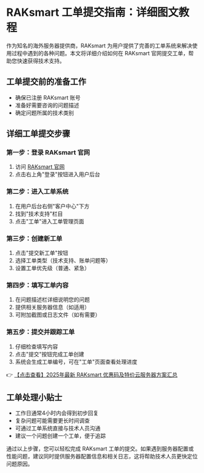 # RAKsmart 工单提交指南：详细图文教程

作为知名的海外服务器提供商，RAKsmart 为用户提供了完善的工单系统来解决使用过程中遇到的各种问题。本文将详细介绍如何在 RAKsmart 官网提交工单，帮助您快速获得技术支持。

## 工单提交前的准备工作
- 确保已注册 RAKsmart 账号
- 准备好需要咨询的问题描述
- 确定问题所属的技术类别

## 详细工单提交步骤

### 第一步：登录 RAKsmart 官网
1. 访问 [RAKsmart 官网](https://bit.ly/raksmart)
2. 点击右上角"登录"按钮进入用户后台

### 第二步：进入工单系统
1. 在用户后台右侧"客户中心"下方
2. 找到"技术支持"栏目
3. 点击"工单"进入工单管理页面

### 第三步：创建新工单
1. 点击"提交新工单"按钮
2. 选择工单类型（技术支持、账单问题等）
3. 设置工单优先级（普通、紧急）

### 第四步：填写工单内容
1. 在问题描述栏详细说明您的问题
2. 提供相关服务器信息（如适用）
3. 可附加截图或日志文件（如有需要）

### 第五步：提交并跟踪工单
1. 仔细检查填写内容
2. 点击"提交"按钮完成工单创建
3. 系统会生成工单编号，可在"工单"页面查看处理进度

👉 [【点击查看】2025年最新 RAKsmart 优惠码及特价云服务器方案汇总](https://bit.ly/raksmart)

## 工单处理小贴士
- 工作日通常4小时内会得到初步回复
- 复杂问题可能需要更长时间调查
- 可通过工单系统直接与技术人员沟通
- 建议一个问题创建一个工单，便于追踪

通过以上步骤，您可以轻松完成 RAKsmart 工单的提交。如果遇到服务器配置或性能问题，建议同时提供服务器配置信息和相关日志，这将帮助技术人员更快定位问题原因。